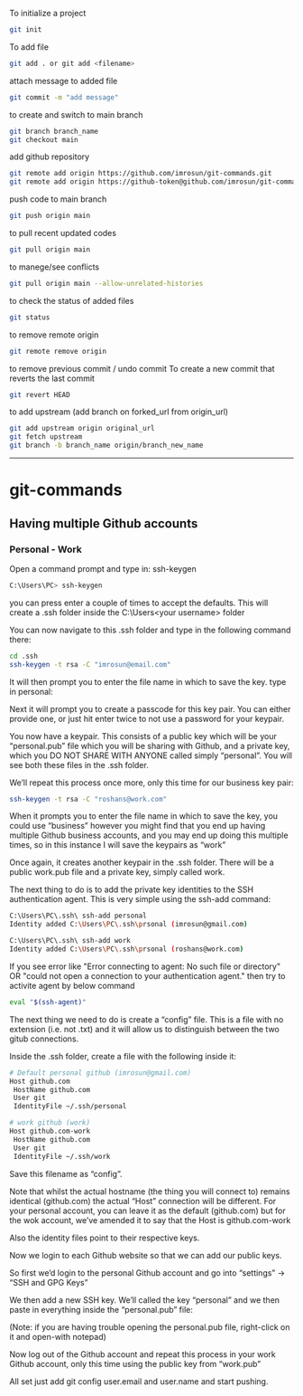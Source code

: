 To initialize a project 
```bash
git init
```

To add file
```bash
git add . or git add <filename>
```

attach message to added file
```bash
git commit -m "add message"
```

to create and switch to main branch
```bash
git branch branch_name
git checkout main
```

add github repository
```bash
git remote add origin https://github.com/imrosun/git-commands.git
git remote add origin https://github-token@github.com/imrosun/git-commands.git
```

push code to main branch
```bash
git push origin main
```

to pull recent updated codes
```bash
git pull origin main
```

to manege/see conflicts
```bash
git pull origin main --allow-unrelated-histories
```

to check the status of added files
```bash
git status
```

to remove remote origin 
```bash
git remote remove origin
```

to remove previous commit / undo commit 
To create a new commit that reverts the last commit  
```bash
git revert HEAD
```

to add upstream (add branch on forked_url from origin_url)
```bash
git add upstream origin original_url
git fetch upstream
git branch -b branch_name origin/branch_new_name
```

---------------------------------------------------
# git-commands

## Having multiple Github accounts
### Personal - Work

Open a command prompt and type in: ssh-keygen
```bash
C:\Users\PC> ssh-keygen
```
you can press enter a couple of times to accept the defaults. This will create a .ssh folder inside the C:\Users\<your username> folder

You can now navigate to this .ssh folder and type in the following command there:
```bash
cd .ssh
ssh-keygen -t rsa -C "imrosun@email.com"
```
It will then prompt you to enter the file name in which to save the key. type in personal:

Next it will prompt you to create a passcode for this key pair. You can either provide one, or just hit enter twice to not use a password for your keypair.

You now have a keypair. This consists of a public key which will be your “personal.pub” file which you will be sharing with Github, and a private key, which you DO NOT SHARE WITH ANYONE called simply “personal”. You will see both these files in the .ssh folder.

We’ll repeat this process once more, only this time for our business key pair:
```bash
ssh-keygen -t rsa -C "roshans@work.com"
```
When it prompts you to enter the file name in which to save the key, you could use “business” however you might find that you end up having multiple Github business accounts, and you may end up doing this multiple times, so in this instance I will save the keypairs as “work”

Once again, it creates another keypair in the .ssh folder. There will be a public work.pub file and a private key, simply called work.

The next thing to do is to add the private key identities to the SSH authentication agent. This is very simple using the ssh-add command:
```bash
C:\Users\PC\.ssh\ ssh-add personal
Identity added C:\Users\PC\.ssh\prsonal (imrosun@gmail.com)

C:\Users\PC\.ssh\ ssh-add work
Identity added C:\Users\PC\.ssh\prsonal (roshans@work.com)
```
If you see error like 
"Error connecting to agent: No such file or directory" 
OR
"could not open a connection to your authentication agent."
then try to activite agent by below command
```bash
eval "$(ssh-agent)"
```

The next thing we need to do is create a “config” file. This is a file with no extension (i.e. not .txt) and it will allow us to distinguish between the two gitub connections.

Inside the .ssh folder, create a file with the following inside it:
```bash
# Default personal github (imrosun@gmail.com)
Host github.com
 HostName github.com
 User git
 IdentityFile ~/.ssh/personal

# work github (work)
Host github.com-work
 HostName github.com
 User git
 IdentityFile ~/.ssh/work
```
Save this filename as “config”.

Note that whilst the actual hostname (the thing you will connect to) remains identical (github.com) the actual “Host” connection will be different. For your personal account, you can leave it as the default (github.com) but for the wok account, we’ve amended it to say that the Host is github.com-work

Also the identity files point to their respective keys.

Now we login to each Github website so that we can add our public keys.

So first we’d login to the personal Github account and go into “settings” -> “SSH and GPG Keys”

We then add a new SSH key. We’ll called the key “personal” and we then paste in everything inside the “personal.pub” file:

(Note: if you are having trouble opening the personal.pub file, right-click on it and open-with notepad)

Now log out of the Github account and repeat this process in your work Github account, only this time using the public key from “work.pub”

All set just add git config user.email and user.name and start pushing.
